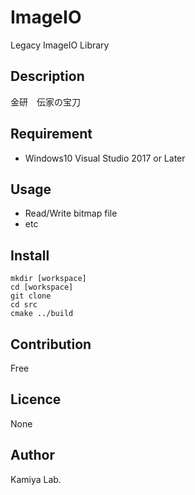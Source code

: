 # ImageIO
Legacy ImageIO Library

## Description
金研　伝家の宝刀

<!--## Demo -->

<!-- ## ImageIO VS. -->

## Requirement
- Windows10 Visual Studio 2017 or Later

## Usage
- Read/Write bitmap file
- etc

## Install
```
mkdir [workspace]
cd [workspace]
git clone
cd src
cmake ../build
```

## Contribution
Free

## Licence

None

## Author

Kamiya Lab.
